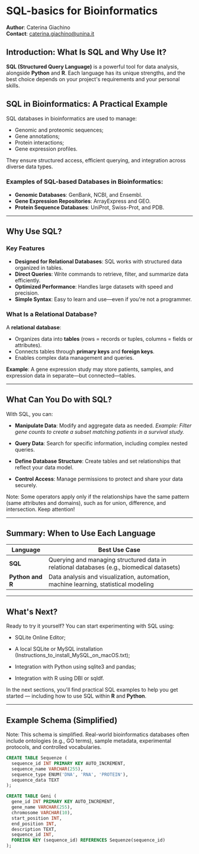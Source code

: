 # SQL-basics for Bioinformatics

**Author**: Caterina Giachino  
**Contact**: caterina.giachino@unina.it

## Introduction: What Is SQL and Why Use It?

**SQL (Structured Query Language)** is a powerful tool for data analysis, alongside **Python** and **R**. Each language has its unique strengths, and the best choice depends on your project's requirements and your personal skills.

## SQL in Bioinformatics: A Practical Example

SQL databases in bioinformatics are used to manage:

- Genomic and proteomic sequences;
- Gene annotations;
- Protein interactions;
- Gene expression profiles.

They ensure structured access, efficient querying, and integration across diverse data types.


### Examples of SQL-based Databases in Bioinformatics:

- **Genomic Databases**: GenBank, NCBI, and Ensembl.  
- **Gene Expression Repositories**: ArrayExpress and GEO.  
- **Protein Sequence Databases**: UniProt, Swiss-Prot, and PDB.  

---

## Why Use SQL?

### Key Features

* **Designed for Relational Databases**: SQL works with structured data organized in tables.
* **Direct Queries**: Write commands to retrieve, filter, and summarize data efficiently.
* **Optimized Performance**: Handles large datasets with speed and precision.
* **Simple Syntax**: Easy to learn and use—even if you're not a programmer.


### What Is a Relational Database?

A **relational database**:

* Organizes data into **tables** (rows = records or tuples, columns = fields or attributes).
* Connects tables through **primary keys** and **foreign keys**.
* Enables complex data management and queries.

**Example**: A gene expression study may store patients, samples, and expression data in separate—but connected—tables.

---

## What Can You Do with SQL?

With SQL, you can:

* **Manipulate Data**: Modify and aggregate data as needed.
  *Example: Filter gene counts to create a subset matching patients in a survival study.*

* **Query Data**: Search for specific information, including complex nested queries.

* **Define Database Structure**: Create tables and set relationships that reflect your data model.

* **Control Access**: Manage permissions to protect and share your data securely.

Note: Some operators apply only if the relationships have the same pattern (same attributes and domains), such as for union, difference, and intersection. Keep attention!

---

## Summary: When to Use Each Language

| Language   | Best Use Case                                                                             |
| ---------- | ----------------------------------------------------------------------------------------- |
| **SQL**    | Querying and managing structured data in relational databases (e.g., biomedical datasets) |
| **Python and R** | Data analysis and visualization, automation, machine learning, statistical modeling |

---

## What's Next?

Ready to try it yourself? You can start experimenting with SQL using:

- SQLite Online Editor;

- A local SQLite or MySQL installation (Instructions_to_install_MySQL_on_macOS.txt);

- Integration with Python using sqlite3 and pandas;

- Integration with R using DBI or sqldf.

In the next sections, you'll find practical SQL examples to help you get started — including how to use SQL within **R** and **Python**.

---

## Example Schema (Simplified)
Note: This schema is simplified. Real-world bioinformatics databases often include ontologies (e.g., GO terms), sample metadata, experimental protocols, and controlled vocabularies.

```sql
CREATE TABLE Sequenze (
  sequence_id INT PRIMARY KEY AUTO_INCREMENT,
  sequence_name VARCHAR(255),
  sequence_type ENUM('DNA', 'RNA', 'PROTEIN'),
  sequence_data TEXT
);

CREATE TABLE Geni (
  gene_id INT PRIMARY KEY AUTO_INCREMENT,
  gene_name VARCHAR(255),
  chromosome VARCHAR(10),
  start_position INT,
  end_position INT,
  description TEXT,
  sequence_id INT,
  FOREIGN KEY (sequence_id) REFERENCES Sequenze(sequence_id)
);


